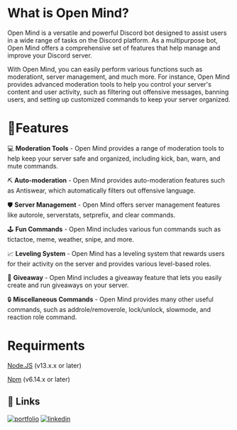 # What is Open Mind?

Open Mind is a versatile and powerful Discord bot designed to assist users in a wide range of tasks on the Discord platform. As a multipurpose bot, Open Mind offers a comprehensive set of features that help manage and improve your Discord server.

With Open Mind, you can easily perform various functions such as moderationt, server management, and much more. For instance, Open Mind provides advanced moderation tools to help you control your server's content and user activity, such as filtering out offensive messages, banning users, and setting up customized commands to keep your server organized.







# 🧰Features


💻 **Moderation Tools** - Open Mind provides a range of moderation tools to help keep your server safe and organized, including kick, ban, warn, and mute commands.

⛏️ **Auto-moderation** - Open Mind provides auto-moderation features such as Antiswear, which automatically filters out offensive language.

🛡 **Server Management** - Open Mind offers server management features like autorole, serverstats, setprefix, and clear commands.

🕹 **Fun Commands** - Open Mind includes various fun commands such as tictactoe, meme, weather, snipe, and more.

📈 **Leveling System** - Open Mind has a leveling system that rewards users for their activity on the server and provides various level-based roles.

🎉 **Giveaway** - Open Mind includes a giveaway feature that lets you easily create and run giveaways on your server.

🔒 **Miscellaneous Commands** - Open Mind provides many other useful commands, such as addrole/removerole, lock/unlock, slowmode, and reaction role command.

# Requirments
[Node.JS](https://nodejs.org/en/) (v13.x.x or later)

[Npm](https://www.npmjs.com/) (v6.14.x or later)






## 🔗 Links
[![portfolio](https://img.shields.io/badge/my_portfolio-000?style=for-the-badge&logo=ko-fi&logoColor=white)](https://github.com/chihabhedidi/)
[![linkedin](https://img.shields.io/badge/linkedin-0A66C2?style=for-the-badge&logo=linkedin&logoColor=white)](https://www.linkedin.com/in/hedidi-chihab/)
